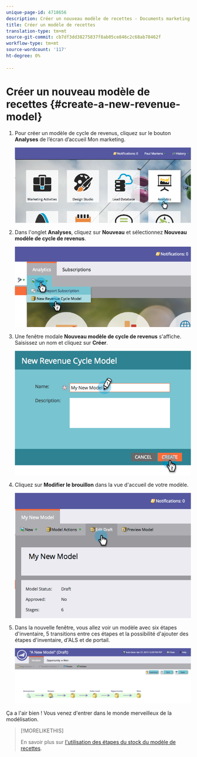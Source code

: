 ```yaml
---
unique-page-id: 4718656
description: Créer un nouveau modèle de recettes - Documents marketing - Documentation du produit
title: Créer un modèle de recettes
translation-type: tm+mt
source-git-commit: cb7df3dd38275837f8ab05ce846c2c68ab78462f
workflow-type: tm+mt
source-wordcount: '117'
ht-degree: 0%

---
```



# Créer un nouveau modèle de recettes {#create-a-new-revenue-model}

1. Pour créer un modèle de cycle de revenus, cliquez sur le bouton **Analyses** de l’écran d’accueil Mon marketing.

   ![](assets/image2015-4-27-11-3a54-3a41.png)

1. Dans l&#39;onglet **Analyses**, cliquez sur **Nouveau** et sélectionnez **Nouveau modèle de cycle de revenus**.

   ![](assets/image2015-4-27-11-3a55-3a51.png)

1. Une fenêtre modale **Nouveau modèle de cycle de revenus** s&#39;affiche. Saisissez un nom et cliquez sur **Créer**.

   ![](assets/image2015-4-27-11-3a57-3a59.png)

1. Cliquez sur **Modifier le brouillon** dans la vue d&#39;accueil de votre modèle.

   ![](assets/image2015-4-27-12-3a10-3a49.png)

1. Dans la nouvelle fenêtre, vous allez voir un modèle avec six étapes d&#39;inventaire, 5 transitions entre ces étapes et la possibilité d&#39;ajouter des étapes d&#39;inventaire, d&#39;ALS et de portail.

   ![](assets/image2015-4-27-12-3a31-3a1.png)

Ça a l&#39;air bien ! Vous venez d&#39;entrer dans le monde merveilleux de la modélisation.

>[!MORELIKETHIS]
>
>En savoir plus sur [l&#39;utilisation des étapes du stock du modèle de recettes](/help/marketo/product-docs/reporting/revenue-cycle-analytics/revenue-cycle-models/using-revenue-model-inventory-stages.md).
